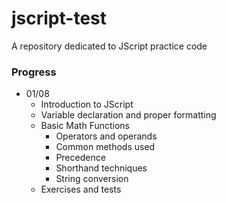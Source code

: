 # jscript-test
A repository dedicated to JScript practice code

### Progress
* 01/08
  * Introduction to JScript
  * Variable declaration and proper formatting
  * Basic Math Functions
    * Operators and operands
    * Common methods used
    * Precedence
    * Shorthand techniques
    * String conversion
  * Exercises and tests
